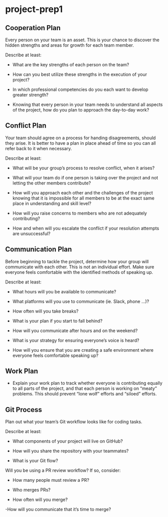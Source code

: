 # project-prep1


## Cooperation Plan

Every person on your team is an asset. This is your chance to discover the hidden strengths and areas for growth for each team member.

Describe at least:

- What are the key strengths of each person on the team?


- How can you best utilize these strengths in the execution of your project?


- In which professional competencies do you each want to develop greater strength?


- Knowing that every person in your team needs to understand all aspects of the project, how do you plan to approach the day-to-day work?


## Conflict Plan

Your team should agree on a process for handing disagreements, should they arise. It is better to have a plan in place ahead of time so you can all refer back to it when necessary.

Describe at least:

- What will be your group’s process to resolve conflict, when it arises?

- What will your team do if one person is taking over the project and not letting the other members contribute?

- How will you approach each other and the challenges of the project knowing that it is impossible for all members to be at the exact same place in understanding and skill level?

- How will you raise concerns to members who are not adequately contributing?


- How and when will you escalate the conflict if your resolution attempts are unsuccessful?


## Communication Plan

Before beginning to tackle the project, determine how your group will communicate with each other. This is not an individual effort. Make sure everyone feels comfortable with the identified methods of speaking up.

Describe at least:

- What hours will you be available to communicate?


- What platforms will you use to communicate (ie. Slack, phone …)?


- How often will you take breaks?


- What is your plan if you start to fall behind?


- How will you communicate after hours and on the weekend?


- What is your strategy for ensuring everyone’s voice is heard?


- How will you ensure that you are creating a safe environment where everyone feels comfortable speaking up?

## Work Plan

- Explain your work plan to track whether everyone is contributing equally to all parts of the project, and that each person is working on “meaty” problems. This should prevent “lone wolf” efforts and “siloed” efforts.

## Git Process
Plan out what your team’s Git workflow looks like for coding tasks.

Describe at least:

- What components of your project will live on GitHub?

- How will you share the repository with your teammates?

- What is your Git flow?


Will you be using a PR review workflow? If so, consider:
- How many people must review a PR?


- Who merges PRs?


- How often will you merge?


-How will you communicate that it’s time to merge?



